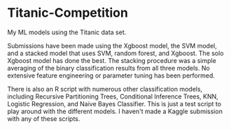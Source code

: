# Titanic-Competition

My ML models using the Titanic data set.

Submissions have been made using the Xgboost model, the SVM model, and a stacked model that uses SVM, random forest, and Xgboost.  The solo Xgboost model has done the best.  The stacking procedure was a simple averaging of the binary classification results from all three models.  No extensive feature engineering or parameter tuning has been performed.  

There is also an R script with numerous other classification models, including Recursive Partitioning Trees, Conditional Inference Trees, KNN, Logistic Regression, and Naive Bayes Classifier.  This is just a test script to play around with the different models.  I haven't made a Kaggle submission with any of these scripts.
